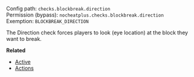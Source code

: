 Config path: `checks.blockbreak.direction`  
Permission (bypass): `nocheatplus.checks.blockbreak.direction`  
Exemption: `BLOCKBREAK_DIRECTION`  

The Direction check forces players to look (eye location) at the block they want to break.

**Related**  
* [Active](General#Active)
* [Actions](General#Actions)